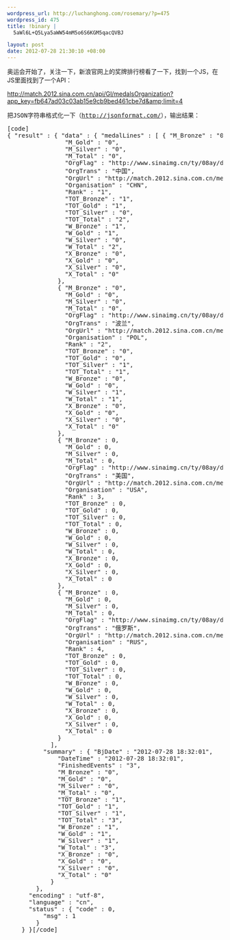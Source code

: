 ```yaml
--- 
wordpress_url: http://luchanghong.com/rosemary/?p=475
wordpress_id: 475
title: !binary |
  5aWl6L+Q5Lya5aWW54mM5o6S6KGM5qacQVBJ

layout: post
date: 2012-07-28 21:30:10 +08:00
---
```

奥运会开始了，关注一下，新浪官网上的奖牌排行榜看了一下，找到一个JS，在JS里面找到了一个API：

<a title="奥运会奖牌排行榜JS" href="http://match.2012.sina.com.cn/api/Gl/medalsOrganization?app_key=fb647ad03c03ab15e9cb9bed461cbe7d&amp;limit=4">http://match.2012.sina.com.cn/api/Gl/medalsOrganization?app_key=fb647ad03c03ab15e9cb9bed461cbe7d&amp;limit=4</a>
<pre>把JSON字符串格式化一下（<a href="http://jsonformat.com/">http://jsonformat.com/</a>），输出结果：</pre>
<pre>[code]
{ "result" : { "data" : { "medalLines" : [ { "M_Bronze" : "0",
                "M_Gold" : "0",
                "M_Silver" : "0",
                "M_Total" : "0",
                "OrgFlag" : "http://www.sinaimg.cn/ty/08ay/data/logo/new/CHN.jpg",
                "OrgTrans" : "中国",
                "OrgUrl" : "http://match.2012.sina.com.cn/medals/country/CHN",
                "Organisation" : "CHN",
                "Rank" : "1",
                "TOT_Bronze" : "1",
                "TOT_Gold" : "1",
                "TOT_Silver" : "0",
                "TOT_Total" : "2",
                "W_Bronze" : "1",
                "W_Gold" : "1",
                "W_Silver" : "0",
                "W_Total" : "2",
                "X_Bronze" : "0",
                "X_Gold" : "0",
                "X_Silver" : "0",
                "X_Total" : "0"
              },
              { "M_Bronze" : "0",
                "M_Gold" : "0",
                "M_Silver" : "0",
                "M_Total" : "0",
                "OrgFlag" : "http://www.sinaimg.cn/ty/08ay/data/logo/new/POL.jpg",
                "OrgTrans" : "波兰",
                "OrgUrl" : "http://match.2012.sina.com.cn/medals/country/POL",
                "Organisation" : "POL",
                "Rank" : "2",
                "TOT_Bronze" : "0",
                "TOT_Gold" : "0",
                "TOT_Silver" : "1",
                "TOT_Total" : "1",
                "W_Bronze" : "0",
                "W_Gold" : "0",
                "W_Silver" : "1",
                "W_Total" : "1",
                "X_Bronze" : "0",
                "X_Gold" : "0",
                "X_Silver" : "0",
                "X_Total" : "0"
              },
              { "M_Bronze" : 0,
                "M_Gold" : 0,
                "M_Silver" : 0,
                "M_Total" : 0,
                "OrgFlag" : "http://www.sinaimg.cn/ty/08ay/data/logo/new/USA.jpg",
                "OrgTrans" : "美国",
                "OrgUrl" : "http://match.2012.sina.com.cn/medals/country/USA",
                "Organisation" : "USA",
                "Rank" : 3,
                "TOT_Bronze" : 0,
                "TOT_Gold" : 0,
                "TOT_Silver" : 0,
                "TOT_Total" : 0,
                "W_Bronze" : 0,
                "W_Gold" : 0,
                "W_Silver" : 0,
                "W_Total" : 0,
                "X_Bronze" : 0,
                "X_Gold" : 0,
                "X_Silver" : 0,
                "X_Total" : 0
              },
              { "M_Bronze" : 0,
                "M_Gold" : 0,
                "M_Silver" : 0,
                "M_Total" : 0,
                "OrgFlag" : "http://www.sinaimg.cn/ty/08ay/data/logo/new/RUS.jpg",
                "OrgTrans" : "俄罗斯",
                "OrgUrl" : "http://match.2012.sina.com.cn/medals/country/RUS",
                "Organisation" : "RUS",
                "Rank" : 4,
                "TOT_Bronze" : 0,
                "TOT_Gold" : 0,
                "TOT_Silver" : 0,
                "TOT_Total" : 0,
                "W_Bronze" : 0,
                "W_Gold" : 0,
                "W_Silver" : 0,
                "W_Total" : 0,
                "X_Bronze" : 0,
                "X_Gold" : 0,
                "X_Silver" : 0,
                "X_Total" : 0
              }
            ],
          "summary" : { "BjDate" : "2012-07-28 18:32:01",
              "DateTime" : "2012-07-28 18:32:01",
              "FinishedEvents" : "3",
              "M_Bronze" : "0",
              "M_Gold" : "0",
              "M_Silver" : "0",
              "M_Total" : "0",
              "TOT_Bronze" : "1",
              "TOT_Gold" : "1",
              "TOT_Silver" : "1",
              "TOT_Total" : "3",
              "W_Bronze" : "1",
              "W_Gold" : "1",
              "W_Silver" : "1",
              "W_Total" : "3",
              "X_Bronze" : "0",
              "X_Gold" : "0",
              "X_Silver" : "0",
              "X_Total" : "0"
            }
        },
      "encoding" : "utf-8",
      "language" : "cn",
      "status" : { "code" : 0,
          "msg" : 1
        }
    } }[/code]</pre>

